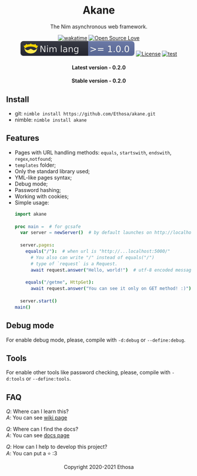 <h1 align="center">Akane</h1>
<div align="center">The Nim asynchronous web framework.

[![wakatime](https://wakatime.com/badge/github/Ethosa/akane.svg)](https://wakatime.com/badge/github/Ethosa/akane)
[![Open Source Love](https://badges.frapsoft.com/os/v1/open-source.png?v=103)](https://github.com/ellerbrock/open-source-badges/)
[![Nim language-plastic](https://github.com/Ethosa/yukiko/blob/master/nim-lang.svg)](https://github.com/Ethosa/yukiko/blob/master/nim-lang.svg)
[![License](https://img.shields.io/github/license/Ethosa/akane)](https://github.com/Ethosa/akane/blob/master/LICENSE)
[![test](https://github.com/Ethosa/akane/workflows/test/badge.svg)](https://github.com/Ethosa/akane/actions)

<h4>Latest version - 0.2.0</h4>
<h4>Stable version - 0.2.0</h4>
</div>

## Install
-   git: `nimble install https://github.com/Ethosa/akane.git`
-   nimble: `nimble install akane`


## Features
-   Pages with URL handling methods: `equals`, `startswith`, `endswith`, `regex`,`notfound`;
-   `templates` folder;
-   Only the standard library used;
-   YML-like pages syntax;
-   Debug mode;
-   Password hashing;
-   Working with cookies;
-   Simple usage:
    ```nim
    import akane

    proc main =  # for gcsafe
      var server = newServer()  # by default launches on http://localhost:5000

      server.pages:
        equals("/"):  # when url is "http://...localhost:5000/"
          # You also can write "/" instead of equals("/")
          # type of `request` is a Request.
          await request.answer("Hello, world!")  # utf-8 encoded message.

        equals("/getme", HttpGet):
          await request.answer("You can see it only on GET method! :)")

      server.start()
    main()
    ```

## Debug mode
For enable debug mode, please, compile with `-d:debug` or `--define:debug`.

## Tools
For enable other tools like password checking, please, compile with `-d:tools` or `--define:tools`.

## FAQ
*Q*: Where can I learn this?  
*A*: You can see [wiki page](https://github.com/Ethosa/akane/wiki/Getting-started)

*Q*: Where can I find the docs?  
*A*: You can see [docs page](https://ethosa.github.io/akane/akane.html)

*Q*: How can I help to develop this project?  
*A*: You can put a :star: :3


<div align="center">
  Copyright 2020-2021 Ethosa
</div>

